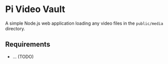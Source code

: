 # Pi Video Vault
A simple Node.js web application loading any video files in the `public/media` directory.

## Requirements

- ... (TODO)